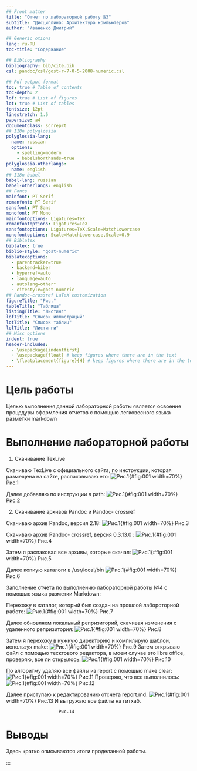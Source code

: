 ```yaml
---
## Front matter
title: "Отчет по лабораторной работу №3"
subtitle: "Дисциплина: Архитектура компьютеров"
author: "Иваненко Дмитрий"

## Generic otions
lang: ru-RU
toc-title: "Содержание"

## Bibliography
bibliography: bib/cite.bib
csl: pandoc/csl/gost-r-7-0-5-2008-numeric.csl

## Pdf output format
toc: true # Table of contents
toc-depth: 2
lof: true # List of figures
lot: true # List of tables
fontsize: 12pt
linestretch: 1.5
papersize: a4
documentclass: scrreprt
## I18n polyglossia
polyglossia-lang:
  name: russian
  options:
	- spelling=modern
	- babelshorthands=true
polyglossia-otherlangs:
  name: english
## I18n babel
babel-lang: russian
babel-otherlangs: english
## Fonts
mainfont: PT Serif
romanfont: PT Serif
sansfont: PT Sans
monofont: PT Mono
mainfontoptions: Ligatures=TeX
romanfontoptions: Ligatures=TeX
sansfontoptions: Ligatures=TeX,Scale=MatchLowercase
monofontoptions: Scale=MatchLowercase,Scale=0.9
## Biblatex
biblatex: true
biblio-style: "gost-numeric"
biblatexoptions:
  - parentracker=true
  - backend=biber
  - hyperref=auto
  - language=auto
  - autolang=other*
  - citestyle=gost-numeric
## Pandoc-crossref LaTeX customization
figureTitle: "Рис."
tableTitle: "Таблица"
listingTitle: "Листинг"
lofTitle: "Список иллюстраций"
lotTitle: "Список таблиц"
lolTitle: "Листинги"
## Misc options
indent: true
header-includes:
  - \usepackage{indentfirst}
  - \usepackage{float} # keep figures where there are in the text
  - \floatplacement{figure}{H} # keep figures where there are in the text
---
```


# Цель работы

Целью выполнения данной лабораторной работы является освоение процедуры оформления
отчетов с помощью легковесного языка разметки markdown


# Выполнение лабораторной работы
1. Скачивание TexLive

Скачиваю TexLive с официального сайта, по инструкции, которая размещена на сайте, распаковываю его:
 ![Рис.1](/home/dkivanenko/Downloads/a1.png){#fig:001 width=70%}
						Рис.1

Далее добавляю по инструкции в path:
 ![Рис.1](/home/dkivanenko/Downloads/a2.png){#fig:001 width=70%} 
						Рис.2

2. Скачивание архивов Pandoc и Pandoc- crossref

Скачиваю архив Pandoc, версия 2.18:
 ![Рис.1](/home/dkivanenko/Downloads/a3.png){#fig:001 width=70%} 
						Рис.3






Скачиваю архив Pandoc- crossref, версия 0.3.13.0 :
 ![Рис.1](/home/dkivanenko/Downloads/a4.png){#fig:001 width=70%} 
						Рис.4

Затем я распаковал все архивы, которые скачал:
![Рис.1](/home/dkivanenko/Downloads/a5.png){#fig:001 width=70%}
						Рис.5

Далее копиую каталоги в /usr/local/bin
 ![Рис.1](/home/dkivanenko/Downloads/a6.png){#fig:001 width=70%} 
						Рис.6


Заполнение отчета по выполнению лабораторной работы №4 с помощью языка разметки Markdown:

Перехожу в каталог, который был создан на прошлой лабороторной работе:
 ![Рис.1](/home/dkivanenko/Downloads/a7.png){#fig:001 width=70%} 
						Рис.7

Далее обновляем локальный репризиторий, скачивая изменения с удаленного репризитория:
 ![Рис.1](/home/dkivanenko/Downloads/a8.png){#fig:001 width=70%} 
						Рис.8 

Затем я перехожу в нужную директорию и компилирую шаблон, используя make:
 ![Рис.1](/home/dkivanenko/Downloads/a9.png){#fig:001 width=70%} 
						Рис.9
Затем открываю файл с помощью тесктового редактора, в моем случае это libre office, проверяю, все ли открылось:
 ![Рис.1](/home/dkivanenko/Downloads/a10.png){#fig:001 width=70%} 
						Рис.10


По алгоритму удаляю все файлы из report с помощью make clear:
 ![Рис.1](/home/dkivanenko/Downloads/a11.png){#fig:001 width=70%} 
						Рис.11
Проверяю, что все выполнилось:
 ![Рис.1](/home/dkivanenko/Downloads/a12.png){#fig:001 width=70%} 
						Рис.12
						
Далее приступаю к редактированию отсчета report.md.
![Рис.1](/home/dkivanenko/Downloads/a13.png){#fig:001 width=70%} 
						Рис.13
И выгружаю все файлы на гитхаб.

						Рис.14


# Выводы

Здесь кратко описываются итоги проделанной работы.


:::
